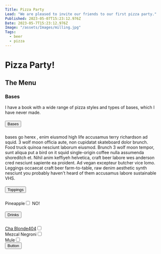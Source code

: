 ```yaml
---
Title: Pizza Party
Lead: "We are pleased to invite our friends to our first pizza party."
Published: 2023-05-07T15:23:12.976Z
Date: 2023-05-7T15:23:12.976Z
Image: "/assets/Images/milling.jpg"
Tags:
  - beer
  - pizza
---
```


# Pizza Party!



## The Menu

### Bases

I have a book with a wide range of pizza styles and types of bases, which I have never made.

<div class="container-fluid">
<div id="accordion">
  <div class="card">
    <div class="card-header" id="headingOne">
      <h5 class="mb-0">
        <button class="btn btn-link" data-toggle="collapse" data-target="#collapseOne" aria-expanded="true" aria-controls="collapseOne">
          Bases
        </button>
      </h5>
    </div>
    <div id="collapseOne" class="collapse show" aria-labelledby="headingOne" data-parent="#accordion">
      <div class="card-body">
        bases go herex  , enim eiusmod high life accusamus terry richardson ad squid. 3 wolf moon officia aute, non cupidatat skateboard dolor brunch. Food truck quinoa nesciunt laborum eiusmod. Brunch 3 wolf moon tempor, sunt aliqua put a bird on it squid single-origin coffee nulla assumenda shoreditch et. Nihil anim keffiyeh helvetica, craft beer labore wes anderson cred nesciunt sapiente ea proident. Ad vegan excepteur butcher vice lomo. Leggings occaecat craft beer farm-to-table, raw denim aesthetic synth nesciunt you probably haven't heard of them accusamus labore sustainable VHS.
      </div>
    </div>
  </div>
  <div class="card">
    <div class="card-header" id="headingTwo">
      <h5 class="mb-0">
        <button class="btn btn-link collapsed" data-toggle="collapse" data-target="#collapseTwo" aria-expanded="false" aria-controls="collapseTwo">
          Toppings
        </button>
      </h5>
    </div>
    <div id="collapseTwo" class="collapse" aria-labelledby="headingTwo" data-parent="#accordion">
      <div class="card-body">
        <div>
          <label for="chkPineapple">Pineapple</label><input type="checkbox" id="chkPineapple">
          <span id="pineappleNo" class="invisible">NO!</span>
        </div>
      </div>
    </div>
  </div>
  <div class="card">
    <div class="card-header" id="headingThree">
      <h5 class="mb-0">
        <button class="btn btn-link collapsed" data-toggle="collapse" data-target="#collapseThree" aria-expanded="false" aria-controls="collapseThree">
          Drinks
        </button>
      </h5>
    </div>
    <div id="collapseThree" class="collapse" aria-labelledby="headingThree" data-parent="#accordion">
      <div class="card-body">
        <div class="container">
          <div class="row">
            <div class="col-sm">
              <label for="chk404"><a href="https://untp.beer/zBrr3" target="_blank">Cha Blonde404</a></label><input type="checkbox" id="chk404">
            </div>
            <div class="col-sm">
              <label for="chkNegroni">Mezcal Negroni</label><input type="checkbox" id="chkNegroni">
            </div>
            <div class="col-sm">
              <label for="chkMule">Mule</label><input type="checkbox" id="chkMule">
            </div>
          </div>
        </div>
      </div>
    </div>
  </div>
</div>
</div>
<div>
  <button class="my-button">Button</button>
</div>

<script>
const myButton = document.querySelector(".my-button");
const pineapple = document.querySelector("input[id=chkPineapple]");
const pineappleNo = document.querySelector("#pineappleNo");

function onFooClick() {
  myButton.innerText = "button clicked";
}
myButton.onclick = onFooClick;

pineapple.addEventListener('change', function() {
  if (this.checked) {
    console.log("Checkbox is checked..");
    pineappleNo.classList.remove("invisible")
    setTimeout(uncheckPineapple, 2000);
  }
});

function uncheckPineapple(){
  pineapple.checked = false;
  pineappleNo.classList.add("invisible")
  console.log('Howdy!');
}
</script>